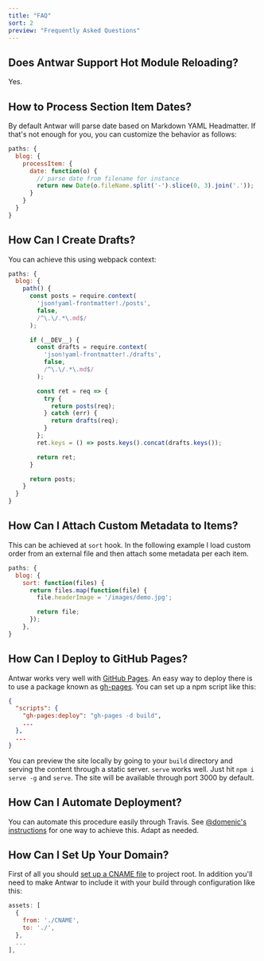 ```yaml
---
title: "FAQ"
sort: 2
preview: "Frequently Asked Questions"
---
```


## Does Antwar Support Hot Module Reloading?

Yes.

## How to Process Section Item Dates?

By default Antwar will parse date based on Markdown YAML Headmatter. If that's not enough for you, you can customize the behavior as follows:

```javascript
paths: {
  blog: {
    processItem: {
      date: function(o) {
        // parse date from filename for instance
        return new Date(o.fileName.split('-').slice(0, 3).join('.'));
      }
    }
  }
}
```

## How Can I Create Drafts?

You can achieve this using webpack context:

```javascript
paths: {
  blog: {
    path() {
      const posts = require.context(
        'json!yaml-frontmatter!./posts',
        false,
        /^\.\/.*\.md$/
      );

      if (__DEV__) {
        const drafts = require.context(
          'json!yaml-frontmatter!./drafts',
          false,
          /^\.\/.*\.md$/
        );

        const ret = req => {
          try {
            return posts(req);
          } catch (err) {
            return drafts(req);
          }
        };
        ret.keys = () => posts.keys().concat(drafts.keys());

        return ret;
      }

      return posts;
    }
  }
}
```

## How Can I Attach Custom Metadata to Items?

This can be achieved at `sort` hook. In the following example I load custom order from an external file and then attach some metadata per each item.

```javascript
paths: {
  blog: {
    sort: function(files) {
      return files.map(function(file) {
        file.headerImage = '/images/demo.jpg';

        return file;
      });
    },
}
```

## How Can I Deploy to GitHub Pages?

Antwar works very well with [GitHub Pages](https://pages.github.com/). An easy way to deploy there is to use a package known as [gh-pages](https://www.npmjs.com/package/gh-pages). You can set up a npm script like this:

```json
{
  "scripts": {
    "gh-pages:deploy": "gh-pages -d build",
    ...
  },
  ...
}
```

You can preview the site locally by going to your `build` directory and serving the content through a static server. `serve` works well. Just hit `npm i serve -g` and `serve`. The site will be available through port 3000 by default.

## How Can I Automate Deployment?

You can automate this procedure easily through Travis. See [@domenic's instructions](https://gist.github.com/domenic/ec8b0fc8ab45f39403dd) for one way to achieve this. Adapt as needed.

## How Can I Set Up Your Domain?

First of all you should [set up a CNAME file](https://help.github.com/articles/setting-up-a-custom-domain-with-github-pages/) to project root. In addition you'll need to make Antwar to include it with your build through configuration like this:

```javascript
assets: [
  {
    from: './CNAME',
    to: './',
  },
  ...
],
```
